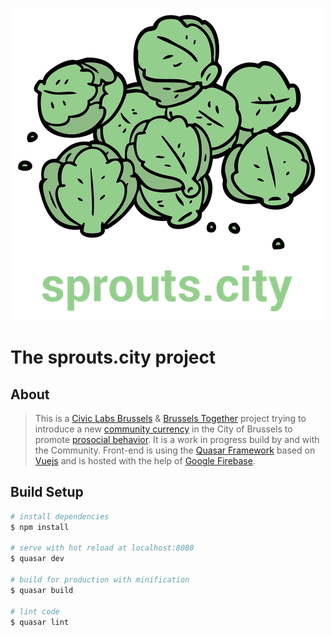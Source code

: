 ![sprouts.city](https://raw.githubusercontent.com/sproutscity/sproutscity-website/master/src/assets/sproutscity.png "sprouts.city")
# The sprouts.city project

## About

> This is a [Civic Labs Brussels](https://www.meetup.com/Civic-Lab-Brussels/) & [Brussels Together](http://brusselstogether.org/) project trying to introduce a new [community currency](https://en.wikipedia.org/wiki/Community_currency) in the City of Brussels to promote [prosocial behavior](https://en.wikipedia.org/wiki/Prosocial_behavior).
> It is a work in progress build by and with the Community.
> Front-end is using the [Quasar Framework](http://quasar-framework.org/) based on [Vuejs](https://vuejs.org/) and is hosted with the help of [Google Firebase](https://firebase.google.com).

## Build Setup

``` bash
# install dependencies
$ npm install

# serve with hot reload at localhost:8080
$ quasar dev

# build for production with minification
$ quasar build

# lint code
$ quasar lint
```
